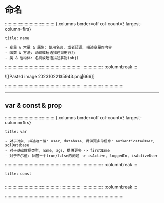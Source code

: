# 命名

:::::::::::::::::::::::::::::::::::::::: {.columns border=off col-count=2 largest-column=firs}

~~~ad-primary
title: name

- 变量 & 常量 & 属性: 使用名词, 或者短语, 描述变量的内容
- 函数 & 方法: 动词或短语描述调用行为
- 类 & 结构体: 名词或短语描述事物(obj)

~~~

::::::::::::::::::::::::::::::::::::::::::::::::::::::::::::::::::::::::::::::::::columnbreak
:::

![[Pasted image 20231022185943.png|666]]

::::::::::::::::::::::::::::::::::::::::::::::::::::::::::::::::::::::::::::::::::::::::::::::::

---
## var & const & prop

:::::::::::::::::::::::::::::::::::::::: {.columns border=off col-count=2 largest-column=firs}

~~~ad-primary
title: var

- 对于对象, 描述这个值: user, database, 提供更多的信息: authenticatedUser, sqlDatabase
- 对于基础数据类型, name, age, 提供更多 -> firstName
- 对于布尔值: 回答一个true/false的问题 -> isActive, loggedIn, isActiveUser
~~~

::::::::::::::::::::::::::::::::::::::::::::::::::::::::::::::::::::::::::::::::::columnbreak
:::

~~~ad-warn
title: const


~~~

::::::::::::::::::::::::::::::::::::::::::::::::::::::::::::::::::::::::::::::::::columnbreak
:::


::::::::::::::::::::::::::::::::::::::::::::::::::::::::::::::::::::::::::::::::::::::::::::::::
